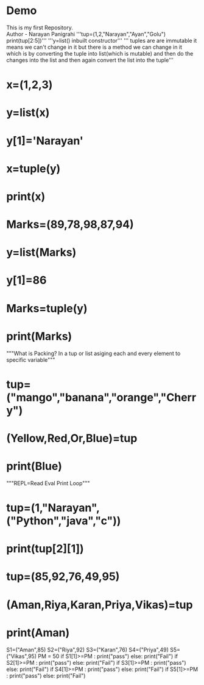 # Demo
This is my first Repository.
<br>
Author - Narayan Panigrahi
'''tup=(1,2,"Narayan","Ayan","Golu")
print(tup[2:5])'''
'''y=list() inbuilt constructor'''
''' tuples are are immutable it means we can't change in it but there is a method we can change in it which is by converting the tuple into list(which is mutable) and then do the changes into the list and then again convert the list into the tuple'''
# x=(1,2,3)
# y=list(x)
# y[1]='Narayan'
# x=tuple(y)
# print(x)
# Marks=(89,78,98,87,94)
# y=list(Marks)
# y[1]=86
# Marks=tuple(y)
# print(Marks)
"""What is Packing?
In a tup or list asiging each and every element to specific variable"""
# tup=("mango","banana","orange","Cherry")
# (Yellow,Red,Or,Blue)=tup
# print(Blue)
"""REPL=Read Eval Print Loop"""
# tup=(1,"Narayan",("Python","java","c"))
# print(tup[2][1])

# tup=(85,92,76,49,95)
# (Aman,Riya,Karan,Priya,Vikas)=tup
# print(Aman)

S1=("Aman",85)
S2=("Riya",92)
S3=("Karan",76)
S4=("Priya",49)
S5=("Vikas",95)
PM = 50
if S1[1]>=PM :
    print("pass")
else:
    print("Fail")
if S2[1]>=PM :
    print("pass")
else:
    print("Fail")
if S3[1]>=PM :
    print("pass")
else:
    print("Fail")
if S4[1]>=PM :
    print("pass")
else:
    print("Fail")
if S5[1]>=PM :
    print("pass")
else:
    print("Fail")

